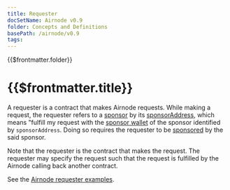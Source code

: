 ```yaml
---
title: Requester
docSetName: Airnode v0.9
folder: Concepts and Definitions
basePath: /airnode/v0.9
tags:
---
```


<TitleSpan>{{$frontmatter.folder}}</TitleSpan>

# {{$frontmatter.title}}

<VersionWarning/>

<!--TocHeader /-->
<!--TOC class="table-of-contents" :include-level="[2,3]" /-->

A requester is a contract that makes Airnode requests. While making a request,
the requester refers to a [sponsor](sponsor.md) by its
[sponsorAddress](sponsor.md#sponsoraddress), which means "fulfill my request
with the [sponsor wallet](sponsor.md#sponsorwallet) of the sponsor identified by
`sponsorAddress`. Doing so requires the requester to be [sponsored](sponsor.md)
by the said sponsor.

Note that the requester is the contract that makes the request. The requester
may specify the request such that the request is fulfilled by the Airnode
calling back another contract.

See the
[Airnode requester examples](https://github.com/api3dao/airnode/tree/v0.8/packages/airnode-examples/contracts).
